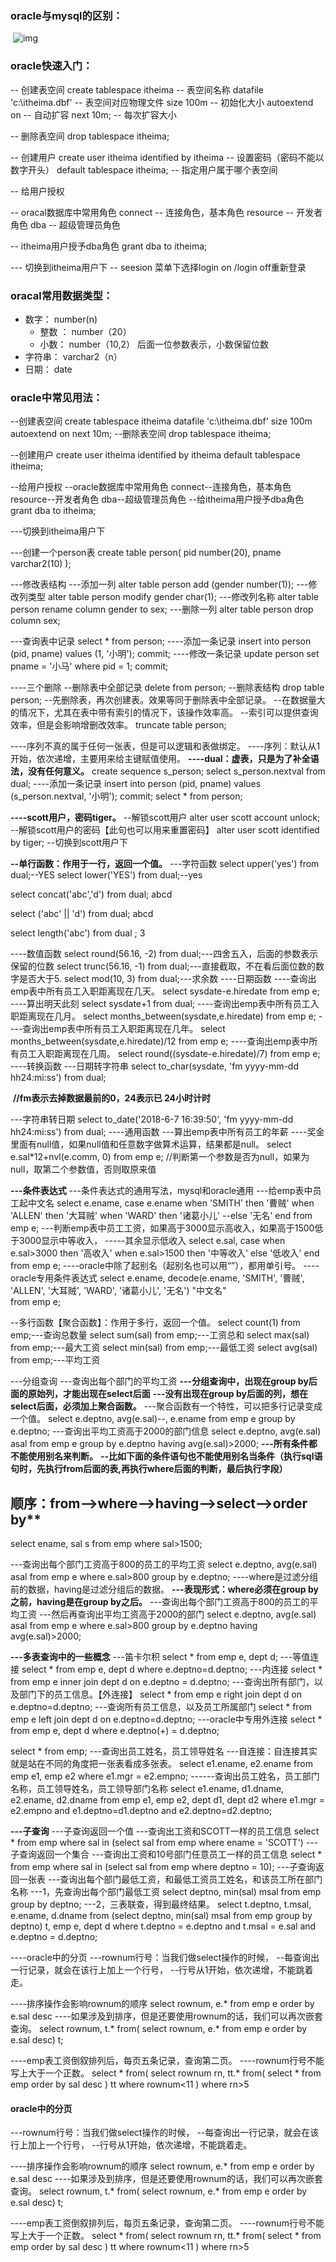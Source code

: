 ### oracle与mysql的区别：

​	![img](file:///C:\Users\Administrator\AppData\Roaming\feiq\RichOle\1403894750.bmp)

### oracle快速入门：

-- 创建表空间
	create tablespace itheima -- 表空间名称
	datafile 'c:\itheima.dbf' -- 表空间对应物理文件
	size 100m -- 初始化大小
	autoextend on -- 自动扩容
	next 10m; -- 每次扩容大小

-- 删除表空间
	drop tablespace itheima;

-- 创建用户
	create user itheima
	identified by itheima -- 设置密码（密码不能以数字开头）
	default tablespace itheima; -- 指定用户属于哪个表空间

-- 给用户授权

-- oracal数据库中常用角色
	connect -- 连接角色，基本角色
	resource -- 开发者角色
	dba -- 超级管理员角色

-- itheima用户授予dba角色
	grant dba to itheima;

--- 切换到itheima用户下
    -- seesion 菜单下选择login on /login off重新登录



### oracal常用数据类型：

- 数字： number(n)                
  - 整数 ： number（20）
  - 小数： number（10,2）   后面一位参数表示，小数保留位数
- 字符串： varchar2（n）
- 日期： date







### oracle中常见用法：

--创建表空间
create tablespace itheima
datafile 'c:\itheima.dbf'
size 100m
autoextend on
next 10m;
--删除表空间
drop tablespace itheima;

--创建用户
create user itheima
identified by itheima
default tablespace itheima;

--给用户授权
--oracle数据库中常用角色
connect--连接角色，基本角色
resource--开发者角色
dba--超级管理员角色
--给itheima用户授予dba角色
grant dba to itheima;

---切换到itheima用户下

---创建一个person表
create table person(
       pid number(20),
       pname varchar2(10)
);

---修改表结构
---添加一列
alter table person add (gender number(1));
---修改列类型
alter table person modify gender char(1);
---修改列名称
alter table person rename column gender to sex;
---删除一列
alter table person drop column sex;

---查询表中记录
select * from person;
----添加一条记录
insert into person (pid, pname) values (1, '小明');
commit;
----修改一条记录
update person set pname = '小马' where pid = 1;
commit;

----三个删除
--删除表中全部记录
delete from person;
--删除表结构
drop table person;
--先删除表，再次创建表。效果等同于删除表中全部记录。
--在数据量大的情况下，尤其在表中带有索引的情况下，该操作效率高。
--索引可以提供查询效率，但是会影响增删改效率。
truncate table person;


----序列不真的属于任何一张表，但是可以逻辑和表做绑定。
----序列：默认从1开始，依次递增，主要用来给主键赋值使用。
**----dual：虚表，只是为了补全语法，没有任何意义。**
create sequence s_person;
select s_person.nextval from dual;
----添加一条记录
insert into person (pid, pname) values (s_person.nextval, '小明');
commit;
select * from person;

**----scott用户，密码tiger。**
--解锁scott用户
alter user scott account unlock;
--解锁scott用户的密码【此句也可以用来重置密码】
alter user scott identified by tiger;
--切换到scott用户下

**--单行函数：作用于一行，返回一个值。**
---字符函数
select upper('yes') from dual;--YES
select lower('YES') from dual;--yes

select concat('abc','d') from dual;  abcd

select  ('abc' || 'd') from dual; abcd

select length('abc') from dual ;  3

----数值函数
select round(56.16, -2) from dual;---四舍五入，后面的参数表示保留的位数
select trunc(56.16, -1) from dual;---直接截取，不在看后面位数的数字是否大于5.
select mod(10, 3) from dual;---求余数
----日期函数
----查询出emp表中所有员工入职距离现在几天。
select sysdate-e.hiredate from emp e;
----算出明天此刻
select sysdate+1 from dual;
----查询出emp表中所有员工入职距离现在几月。
select months_between(sysdate,e.hiredate) from emp e;
----查询出emp表中所有员工入职距离现在几年。
select months_between(sysdate,e.hiredate)/12 from emp e;
----查询出emp表中所有员工入职距离现在几周。
select round((sysdate-e.hiredate)/7) from emp e;
----转换函数
---日期转字符串
select to_char(sysdate, 'fm yyyy-mm-dd hh24:mi:ss') from dual;

​	**//fm表示去掉数据最前的0，24表示已 24小时计时**

---字符串转日期
select to_date('2018-6-7 16:39:50', 'fm yyyy-mm-dd hh24:mi:ss') from dual;
----通用函数
---算出emp表中所有员工的年薪
----奖金里面有null值，如果null值和任意数字做算术运算，结果都是null。
select e.sal*12+nvl(e.comm, 0) from emp e;
				//判断第一个参数是否为null，如果为null，取第二个参数值，否则取原来值

**---条件表达式**
---条件表达式的通用写法，mysql和oracle通用
---给emp表中员工起中文名
select e.ename, 
       case e.ename
         when 'SMITH' then '曹贼'
           when 'ALLEN' then '大耳贼'
             when 'WARD' then '诸葛小儿'
               --else '无名'
                 end
from emp e;
---判断emp表中员工工资，如果高于3000显示高收入，如果高于1500低于3000显示中等收入，
-----其余显示低收入
select e.sal, 
       case 
         when e.sal>3000 then '高收入'
           when e.sal>1500 then '中等收入'
               else '低收入'
                 end
from emp e;
----oracle中除了起别名（起别名也可以用“”），都用单引号。
----oracle专用条件表达式
select e.ename, 
        decode(e.ename,
          'SMITH',  '曹贼',
            'ALLEN',  '大耳贼',
              'WARD',  '诸葛小儿',
                '无名') "中文名"             
from emp e;

--多行函数【聚合函数】：作用于多行，返回一个值。
select count(1) from emp;---查询总数量
select sum(sal) from emp;---工资总和
select max(sal) from emp;---最大工资
select min(sal) from emp;---最低工资
select avg(sal) from emp;---平均工资

---分组查询
---查询出每个部门的平均工资
**---分组查询中，出现在group by后面的原始列，才能出现在select后面**
**---没有出现在group by后面的列，想在select后面，必须加上聚合函数。**
---聚合函数有一个特性，可以把多行记录变成一个值。
select e.deptno, avg(e.sal)--, e.ename
from emp e
group by e.deptno;
---查询出平均工资高于2000的部门信息
select e.deptno, avg(e.sal) asal
from emp e
group by e.deptno
having avg(e.sal)>2000;
**---所有条件都不能使用别名来判断。**
**--比如下面的条件语句也不能使用别名当条件（执行sql语句时，先执行from后面的表,再执行where后面的判断，最后执行字段）**

## 顺序：from-->where-->having-->select-->order by**

select ename, sal s from emp where sal>1500;

---查询出每个部门工资高于800的员工的平均工资
select e.deptno, avg(e.sal) asal
from emp e
where e.sal>800
group by e.deptno;
----where是过滤分组前的数据，having是过滤分组后的数据。
**---表现形式：where必须在group by之前，having是在group by之后。**
---查询出每个部门工资高于800的员工的平均工资
---然后再查询出平均工资高于2000的部门
select e.deptno, avg(e.sal) asal
from emp e
where e.sal>800
group by e.deptno
having avg(e.sal)>2000;


**---多表查询中的一些概念**
---笛卡尔积
select *
from emp e, dept d;
---等值连接
select *
from emp e, dept d
where e.deptno=d.deptno;
---内连接
select *
from emp e inner join dept d
on e.deptno = d.deptno;
---查询出所有部门，以及部门下的员工信息。【外连接】
select *
from emp e right join dept d
on e.deptno=d.deptno;
---查询所有员工信息，以及员工所属部门
select *
from emp e left join dept d
on e.deptno=d.deptno;
---oracle中专用外连接
select *
from emp e, dept d
where e.deptno(+) = d.deptno;

select * from emp;
---查询出员工姓名，员工领导姓名
---自连接：自连接其实就是站在不同的角度把一张表看成多张表。
select e1.ename, e2.ename
from emp e1, emp e2
where e1.mgr = e2.empno;
------查询出员工姓名，员工部门名称，员工领导姓名，员工领导部门名称
select e1.ename, d1.dname, e2.ename, d2.dname
from emp e1, emp e2, dept d1, dept d2
where e1.mgr = e2.empno
and e1.deptno=d1.deptno
and e2.deptno=d2.deptno;

**---子查询**
---子查询返回一个值
---查询出工资和SCOTT一样的员工信息
select * from emp where sal in
(select sal from emp where ename = 'SCOTT')
---子查询返回一个集合
---查询出工资和10号部门任意员工一样的员工信息
select * from emp where sal in
(select sal from emp where deptno = 10);
---子查询返回一张表
---查询出每个部门最低工资，和最低工资员工姓名，和该员工所在部门名称
---1，先查询出每个部门最低工资
select deptno, min(sal) msal
from emp 
group by deptno;
---2，三表联查，得到最终结果。
select t.deptno, t.msal, e.ename, d.dname
from (select deptno, min(sal) msal
      from emp 
      group by deptno) t, emp e, dept d
where t.deptno = e.deptno
and t.msal = e.sal
and e.deptno = d.deptno;


----oracle中的分页
---rownum行号：当我们做select操作的时候，
--每查询出一行记录，就会在该行上加上一个行号，
--行号从1开始，依次递增，不能跳着走。

----排序操作会影响rownum的顺序
select rownum, e.* from emp e order by e.sal desc
----如果涉及到排序，但是还要使用rownum的话，我们可以再次嵌套查询。
select rownum, t.* from(
select rownum, e.* from emp e order by e.sal desc) t;


----emp表工资倒叙排列后，每页五条记录，查询第二页。
----rownum行号不能写上大于一个正数。
select * from(
    select rownum rn, tt.* from(
          select * from emp order by sal desc
    ) tt where rownum<11
) where rn>5





#### oracle中的分页

---rownum行号：当我们做select操作的时候，
--每查询出一行记录，就会在该行上加上一个行号，
--行号从1开始，依次递增，不能跳着走。

----排序操作会影响rownum的顺序
select rownum, e.* from emp e order by e.sal desc
----如果涉及到排序，但是还要使用rownum的话，我们可以再次嵌套查询。
select rownum, t.* from(
select rownum, e.* from emp e order by e.sal desc) t;


----emp表工资倒叙排列后，每页五条记录，查询第二页。
----rownum行号不能写上大于一个正数。
select * from(
    select rownum rn, tt.* from(
          select * from emp order by sal desc
    ) tt where rownum<11
) where rn>5
